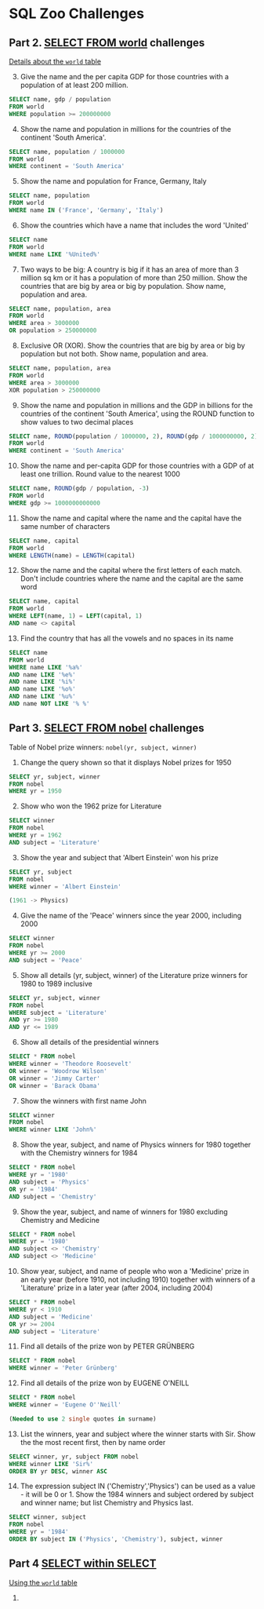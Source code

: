SQL Zoo Challenges
==================

## Part 2. [SELECT FROM world](https://sqlzoo.net/wiki/SELECT_from_WORLD_Tutorial) challenges

[Details about the `world` table](https://sqlzoo.net/wiki/Read_the_notes_about_this_table.)


3. Give the name and the per capita GDP for those countries with a population of at least 200 million.
```sql
SELECT name, gdp / population
FROM world
WHERE population >= 200000000
```

4. Show the name and population in millions for the countries of the continent 'South America'.
```sql
SELECT name, population / 1000000
FROM world
WHERE continent = 'South America'
```

5. Show the name and population for France, Germany, Italy
```sql
SELECT name, population
FROM world
WHERE name IN ('France', 'Germany', 'Italy')
```

6. Show the countries which have a name that includes the word 'United'
```sql
SELECT name
FROM world
WHERE name LIKE '%United%'
```

7. Two ways to be big: A country is big if it has an area of more than 3 million sq km or it has a population of more than 250 million. Show the countries that are big by area or big by population. Show name, population and area.
```sql
SELECT name, population, area
FROM world
WHERE area > 3000000
OR population > 250000000
```

8. Exclusive OR (XOR). Show the countries that are big by area or big by population but not both. Show name, population and area.
```sql
SELECT name, population, area
FROM world
WHERE area > 3000000
XOR population > 250000000
```

9. Show the name and population in millions and the GDP in billions for the countries of the continent 'South America', using the ROUND function to show values to two decimal places
```sql
SELECT name, ROUND(population / 1000000, 2), ROUND(gdp / 1000000000, 2)
FROM world
WHERE continent = 'South America'
```

10. Show the name and per-capita GDP for those countries with a GDP of at least one trillion. Round value to the nearest 1000
```sql
SELECT name, ROUND(gdp / population, -3)
FROM world
WHERE gdp >= 1000000000000
```

11. Show the name and capital where the name and the capital have the same number of characters
```sql
SELECT name, capital
FROM world
WHERE LENGTH(name) = LENGTH(capital)
```

12. Show the name and the capital where the first letters of each match. Don't include countries where the name and the capital are the same word
```sql
SELECT name, capital
FROM world
WHERE LEFT(name, 1) = LEFT(capital, 1)
AND name <> capital
```

13. Find the country that has all the vowels and no spaces in its name
```sql
SELECT name
FROM world
WHERE name LIKE '%a%'
AND name LIKE '%e%'
AND name LIKE '%i%'
AND name LIKE '%o%'
AND name LIKE '%u%'
AND name NOT LIKE '% %'
```


## Part 3. [SELECT FROM nobel](https://sqlzoo.net/wiki/SELECT_from_Nobel_Tutorial) challenges

Table of Nobel prize winners: `nobel(yr, subject, winner)`


1. Change the query shown so that it displays Nobel prizes for 1950
```sql
SELECT yr, subject, winner
FROM nobel
WHERE yr = 1950
```

2. Show who won the 1962 prize for Literature
```sql
SELECT winner
FROM nobel
WHERE yr = 1962
AND subject = 'Literature'
```

3. Show the year and subject that 'Albert Einstein' won his prize
```sql
SELECT yr, subject
FROM nobel
WHERE winner = 'Albert Einstein'

(1961 -> Physics)
```

4. Give the name of the 'Peace' winners since the year 2000, including 2000
```sql
SELECT winner
FROM nobel
WHERE yr >= 2000
AND subject = 'Peace'
```

5. Show all details (yr, subject, winner) of the Literature prize winners for 1980 to 1989 inclusive
```sql
SELECT yr, subject, winner
FROM nobel
WHERE subject = 'Literature'
AND yr >= 1980
AND yr <= 1989
```

6. Show all details of the presidential winners
```sql
SELECT * FROM nobel
WHERE winner = 'Theodore Roosevelt'
OR winner = 'Woodrow Wilson'
OR winner = 'Jimmy Carter'
OR winner = 'Barack Obama'
```

7. Show the winners with first name John
```sql
SELECT winner
FROM nobel
WHERE winner LIKE 'John%'
```

8. Show the year, subject, and name of Physics winners for 1980 together with the Chemistry winners for 1984
```sql
SELECT * FROM nobel
WHERE yr = '1980'
AND subject = 'Physics'
OR yr = '1984'
AND subject = 'Chemistry'
```

9. Show the year, subject, and name of winners for 1980 excluding Chemistry and Medicine
```sql
SELECT * FROM nobel
WHERE yr = '1980'
AND subject <> 'Chemistry'
AND subject <> 'Medicine'
```

10. Show year, subject, and name of people who won a 'Medicine' prize in an early year (before 1910, not including 1910) together with winners of a 'Literature' prize in a later year (after 2004, including 2004)
```sql
SELECT * FROM nobel
WHERE yr < 1910
AND subject = 'Medicine'
OR yr >= 2004
AND subject = 'Literature'
```

11. Find all details of the prize won by PETER GRÜNBERG
```sql
SELECT * FROM nobel
WHERE winner = 'Peter Grünberg'
```

12. Find all details of the prize won by EUGENE O'NEILL
```sql
SELECT * FROM nobel
WHERE winner = 'Eugene O''Neill'

(Needed to use 2 single quotes in surname)
```

13. List the winners, year and subject where the winner starts with Sir. Show the the most recent first, then by name order
```sql
SELECT winner, yr, subject FROM nobel
WHERE winner LIKE 'Sir%'
ORDER BY yr DESC, winner ASC
```

14. The expression subject IN ('Chemistry','Physics') can be used as a value - it will be 0 or 1. Show the 1984 winners and subject ordered by subject and winner name; but list Chemistry and Physics last.
```sql
SELECT winner, subject
FROM nobel
WHERE yr = '1984'
ORDER BY subject IN ('Physics', 'Chemistry'), subject, winner
```


## Part 4 [SELECT within SELECT](https://sqlzoo.net/wiki/SELECT_within_SELECT_Tutorial)

[Using the `world` table](https://sqlzoo.net/wiki/Read_the_notes_about_this_table.)


1. 